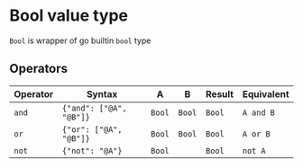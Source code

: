 # Bool value type

`Bool` is wrapper of go builtin `bool` type

## Operators

| Operator | Syntax                  | A      | B      | Result | Equivalent |
|----------|-------------------------|--------|--------|--------|------------|
| `and`    | `{"and": ["@A", "@B"]}` | `Bool` | `Bool` | `Bool` | `A and B`  |
| `or`     | `{"or": ["@A", "@B"]}`  | `Bool` | `Bool` | `Bool` | `A or B`   |
| `not`    | `{"not": "@A"}`         | `Bool` |        | `Bool` | `not A`    |